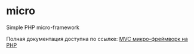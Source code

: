 # micro
Simple PHP micro-framework

Полная документация доступна по ссылке: [MVC микро-фреймворк на PHP](https://zen.yandex.ru/media/id/5cc98c5ac359d300b3c9b190/svoi-mvc-mikrofreimvork-na-php-chast-1-5e9756524fbc2214ccb7d037)
